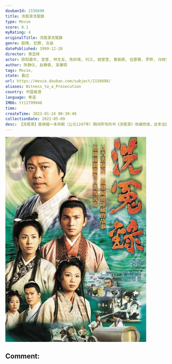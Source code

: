 ```yaml
---
doubanId: 2156698
title: 洗冤录洗冤錄
type: Movie
score: 8.1
myRating: 4
originalTitle: 洗冤录洗冤錄
genre: 剧情, 犯罪, 古装
datePublished: 1999-12-20
director: 萧显辉
actor: 欧阳震华, 宣萱, 林文龙, 陈妙瑛, 刘江, 姚莹莹, 鲁振顺, 伍慧珊, 罗莽, 冯晓文, 谢天华, 傅楚卉, 许绍雄, 朱咪咪, 马蹄露, 李海生, 蒲茗蓝, 刘家辉, 朱铁和, 刘印生, 陈琪, 邓浩光, 马俊荣, 王伟, 古明华, 邝文珣, 李彩宁, 贺文杰, 叶炜, 赵永洪
author: 陈静仪, 赵静蓉, 吴肇铜
tags: Movie, 
state: 看过
url: https://movie.douban.com/subject/2156698/
aliases: Witness_to_a_Prosecution
country: 中国香港
language: 粤语
IMDb: tt11799948
time: 
createTime: 2023-01-24 00:30:48
collectionDate: 2022-05-09
desc: 【洗冤录】是根据一本宋朝（公元1247年）期间所写的书《洗冤录》改编而成，这本法医史上的惊世巨著记载着中国法医学的先驱──宋慈的一生，及怎样抽丝剥茧地破解当时哄动朝野的奇案。宋慈（欧阳震华饰演）诞生...
---
```


![image](assets/p2510042330.jpg)

Comment: 
---

